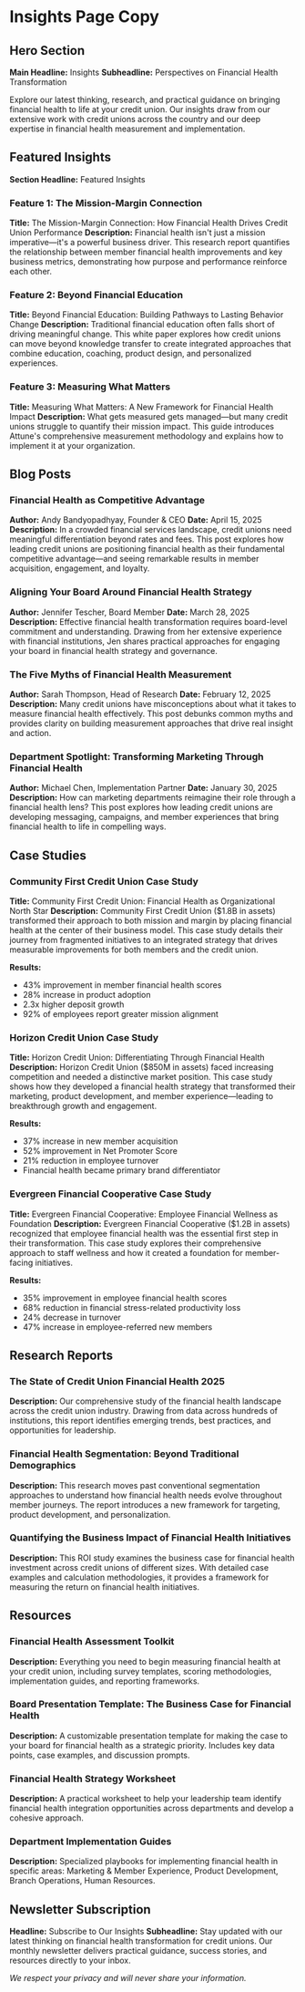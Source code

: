 # Insights Page Copy

## Hero Section
**Main Headline:** Insights
**Subheadline:** Perspectives on Financial Health Transformation

Explore our latest thinking, research, and practical guidance on bringing financial health to life at your credit union. Our insights draw from our extensive work with credit unions across the country and our deep expertise in financial health measurement and implementation.

## Featured Insights
**Section Headline:** Featured Insights

### Feature 1: The Mission-Margin Connection
**Title:** The Mission-Margin Connection: How Financial Health Drives Credit Union Performance
**Description:** Financial health isn't just a mission imperative—it's a powerful business driver. This research report quantifies the relationship between member financial health improvements and key business metrics, demonstrating how purpose and performance reinforce each other.

### Feature 2: Beyond Financial Education
**Title:** Beyond Financial Education: Building Pathways to Lasting Behavior Change
**Description:** Traditional financial education often falls short of driving meaningful change. This white paper explores how credit unions can move beyond knowledge transfer to create integrated approaches that combine education, coaching, product design, and personalized experiences.

### Feature 3: Measuring What Matters
**Title:** Measuring What Matters: A New Framework for Financial Health Impact
**Description:** What gets measured gets managed—but many credit unions struggle to quantify their mission impact. This guide introduces Attune's comprehensive measurement methodology and explains how to implement it at your organization.

## Blog Posts

### Financial Health as Competitive Advantage
**Author:** Andy Bandyopadhyay, Founder & CEO
**Date:** April 15, 2025
**Description:** In a crowded financial services landscape, credit unions need meaningful differentiation beyond rates and fees. This post explores how leading credit unions are positioning financial health as their fundamental competitive advantage—and seeing remarkable results in member acquisition, engagement, and loyalty.

### Aligning Your Board Around Financial Health Strategy
**Author:** Jennifer Tescher, Board Member
**Date:** March 28, 2025
**Description:** Effective financial health transformation requires board-level commitment and understanding. Drawing from her extensive experience with financial institutions, Jen shares practical approaches for engaging your board in financial health strategy and governance.

### The Five Myths of Financial Health Measurement
**Author:** Sarah Thompson, Head of Research
**Date:** February 12, 2025
**Description:** Many credit unions have misconceptions about what it takes to measure financial health effectively. This post debunks common myths and provides clarity on building measurement approaches that drive real insight and action.

### Department Spotlight: Transforming Marketing Through Financial Health
**Author:** Michael Chen, Implementation Partner
**Date:** January 30, 2025
**Description:** How can marketing departments reimagine their role through a financial health lens? This post explores how leading credit unions are developing messaging, campaigns, and member experiences that bring financial health to life in compelling ways.

## Case Studies

### Community First Credit Union Case Study
**Title:** Community First Credit Union: Financial Health as Organizational North Star
**Description:** Community First Credit Union ($1.8B in assets) transformed their approach to both mission and margin by placing financial health at the center of their business model. This case study details their journey from fragmented initiatives to an integrated strategy that drives measurable improvements for both members and the credit union.

**Results:**
- 43% improvement in member financial health scores
- 28% increase in product adoption
- 2.3x higher deposit growth
- 92% of employees report greater mission alignment

### Horizon Credit Union Case Study
**Title:** Horizon Credit Union: Differentiating Through Financial Health
**Description:** Horizon Credit Union ($850M in assets) faced increasing competition and needed a distinctive market position. This case study shows how they developed a financial health strategy that transformed their marketing, product development, and member experience—leading to breakthrough growth and engagement.

**Results:**
- 37% increase in new member acquisition
- 52% improvement in Net Promoter Score
- 21% reduction in employee turnover
- Financial health became primary brand differentiator

### Evergreen Financial Cooperative Case Study
**Title:** Evergreen Financial Cooperative: Employee Financial Wellness as Foundation
**Description:** Evergreen Financial Cooperative ($1.2B in assets) recognized that employee financial health was the essential first step in their transformation. This case study explores their comprehensive approach to staff wellness and how it created a foundation for member-facing initiatives.

**Results:**
- 35% improvement in employee financial health scores
- 68% reduction in financial stress-related productivity loss
- 24% decrease in turnover
- 47% increase in employee-referred new members

## Research Reports

### The State of Credit Union Financial Health 2025
**Description:** Our comprehensive study of the financial health landscape across the credit union industry. Drawing from data across hundreds of institutions, this report identifies emerging trends, best practices, and opportunities for leadership.

### Financial Health Segmentation: Beyond Traditional Demographics
**Description:** This research moves past conventional segmentation approaches to understand how financial health needs evolve throughout member journeys. The report introduces a new framework for targeting, product development, and personalization.

### Quantifying the Business Impact of Financial Health Initiatives
**Description:** This ROI study examines the business case for financial health investment across credit unions of different sizes. With detailed case examples and calculation methodologies, it provides a framework for measuring the return on financial health initiatives.

## Resources

### Financial Health Assessment Toolkit
**Description:** Everything you need to begin measuring financial health at your credit union, including survey templates, scoring methodologies, implementation guides, and reporting frameworks.

### Board Presentation Template: The Business Case for Financial Health
**Description:** A customizable presentation template for making the case to your board for financial health as a strategic priority. Includes key data points, case examples, and discussion prompts.

### Financial Health Strategy Worksheet
**Description:** A practical worksheet to help your leadership team identify financial health integration opportunities across departments and develop a cohesive approach.

### Department Implementation Guides
**Description:** Specialized playbooks for implementing financial health in specific areas: Marketing & Member Experience, Product Development, Branch Operations, Human Resources.

## Newsletter Subscription
**Headline:** Subscribe to Our Insights
**Subheadline:** Stay updated with our latest thinking on financial health transformation for credit unions. Our monthly newsletter delivers practical guidance, success stories, and resources directly to your inbox.

*We respect your privacy and will never share your information.*